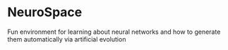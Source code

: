# NeuroSpace
Fun environment for learning about neural networks and how to generate them automatically via artificial evolution